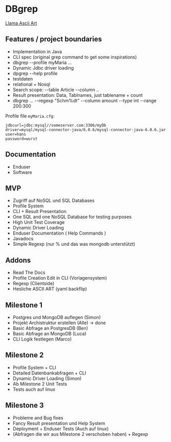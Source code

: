 # DBgrep

[Llama Ascii Art](https://www.google.com/url?sa=i&url=https%3A%2F%2Fwww.redbubble.com%2Fde%2Fi%2Fposter%2FASCII-Alpaka-BW-von-Yincinerate%2F45126625.LVTDI&psig=AOvVaw3m62gTMJwkYWKZ-GBM843v&ust=1666860064188000&source=images&cd=vfe&ved=0CAwQjRxqFwoTCKCVxeG__foCFQAAAAAdAAAAABAE)

## Features / project boundaries

 - Implementation in Java
 - CLI spec (original grep command to get some inspirations)
 - dbgrep --profile myMaria ...
 - Dynamic Jdbc driver loading
 - dpgrep --help profile
 - testdaten
 - relational + Nosql
 - Search scope: --table Article --column ..
 - Result presentation: Data, Tablnames, just tablename + count
 - dbgrep ... --regexp "Schm%dt"   --column amount --type int --range 200:300


Profile file `myMaria.cfg`:

```
jdbcurl=jdbc:mysql//someserver.com:3306/myDb
driver=mysql/mysql-connector-java/6.0.6/mysql-connector-java-6.0.6.jar
user=hans
password=wurst
```

## Documentation

 - Enduser 
 - Software

## MVP

- Zugriff auf NoSQL und SQL Databases
- Profile System
- CLI + Result Presentation
- One SQL and one NoSQL Database for testing purposes
- High Unit Test Coverage
- Dynamic Driver Loading
- Enduser Documentation ( Help Commands )
- Javadocs
- Simple Regexp (nur % und das was mongodb unterstützt)

## Addons

- Read The Docs
- Profile Creation Edit in CLI (Vorlagensystem)
- Regexp (Clientside)
- Hesliche ASCII ART (yaml backflip)

## Milestone 1 

- Postgres und MongoDB auflegen (Simon)
- Projekt Archistruktur erstellen (Alle) -> done
- Basic Abfrage an PostgresDB (Ben)
- Basic Abfrage an MongoDB (Luca)
- CLI Logik festlegen (Marco)

## Milestone 2  

- Profile System + CLI
- Detailed Datenbankabfragen + CLI
- Dynamic Driver Loading (Simon)
- Ab Milestone 2 Unit Tests 
- Tests auch auf linux

## Milestone 3

- Probleme and Bug fixes
- Fancy Result presentation und Help System
- Deployment + Enduser Tests (Auch auf linux)
- (Abfragen die wir aus Milestone 2 verschoben haben) + Regexp




